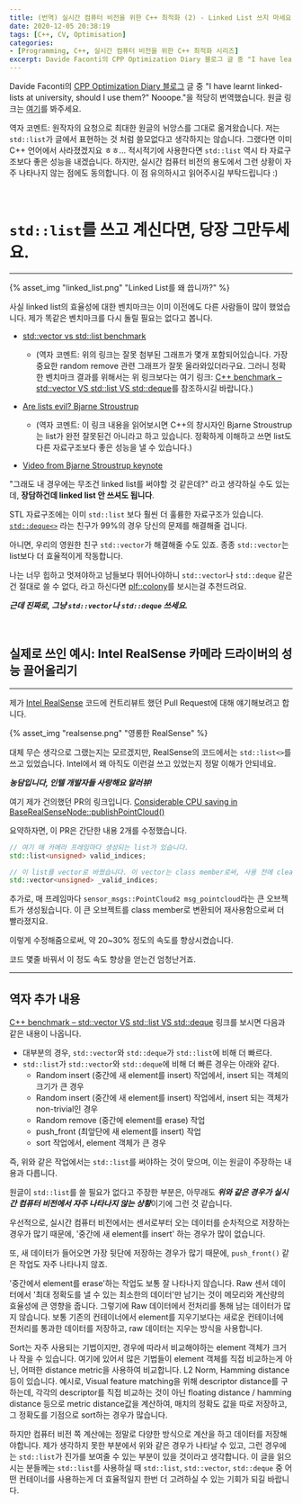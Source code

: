 ```yaml
---
title: (번역) 실시간 컴퓨터 비전을 위한 C++ 최적화 (2) - Linked List 쓰지 마세요!
date: 2020-12-05 20:38:19
tags: [C++, CV, Optimisation]
categories: 
- [Programming, C++, 실시간 컴퓨터 비전을 위한 C++ 최적화 시리즈]
excerpt: Davide Faconti의 CPP Optimization Diary 블로그 글 중 "I have learnt linked-lists at university, should I use them?" Nooope."을 적당히 번역했습니다.
---
```


Davide Faconti의 [CPP Optimization Diary 블로그](https://cpp-optimizations.netlify.app/) 글 중 "I have learnt linked-lists at university, should I use them?" Nooope."을 적당히 번역했습니다. 원글 링크는 [여기](https://cpp-optimizations.netlify.app/no_lists/)를 봐주세요.

역자 코멘트: 원작자의 요청으로 최대한 원글의 뉘앙스를 그대로 옮겨왔습니다. 저는 `std::list`가 글에서 표현하는 것 처럼 쓸모없다고 생각하지는 않습니다. 그랬다면 이미 C++ 언어에서 사라졌겠지요 ㅎㅎ... 적시적기에 사용한다면 `std::list` 역시 타 자료구조보다 좋은 성능을 내겠습니다. 하지만, 실시간 컴퓨터 비전의 용도에서 그런 상황이 자주 나타나지 않는 점에도 동의합니다. 이 점 유의하시고 읽어주시길 부탁드립니다 :)

<br>

# `std::list`를 쓰고 계신다면, 당장 그만두세요.
---


{% asset_img "linked_list.png" "Linked List를 왜 씁니까?" %}

사실 linked list의 효율성에 대한 벤치마크는 이미 이전에도 다른 사람들이 많이 했었습니다. 제가 똑같은 벤치마크를 다시 돌릴 필요는 없다고 봅니다.


- [std::vector vs std::list benchmark](https://baptiste-wicht.com/posts/2012/11/cpp-benchmark-vector-vs-list.html)
  - (역자 코멘트: 위의 링크는 잘못 첨부된 그래프가 몇개 포함되어있습니다. 가장 중요한 random remove 관련 그래프가 잘못 올라와있더라구요. 그러니 정확한 벤치마크 결과를 위해서는 위 링크보다는 여기 링크: [C++ benchmark – std::vector VS std::list VS std::deque](https://baptiste-wicht.com/posts/2012/12/cpp-benchmark-vector-list-deque.html)를 참조하시길 바랍니다.)

- [Are lists evil? Bjarne Stroustrup](https://isocpp.org/blog/2014/06/stroustrup-lists)
  - (역자 코멘트: 이 링크 내용을 읽어보시면 C++의 창시자인 Bjarne Stroustrup는 list가 완전 잘못된건 아니라고 하고 있습니다. 정확하게 이해하고 쓰면 list도 다른 자료구조보다 좋은 성능을 낼 수 있습니다.)

- [Video from Bjarne Stroustrup keynote](https://www.youtube.com/watch?v=YQs6IC-vgmo)

"그래도 내 경우에는 무조건 linked list를 써야할 것 같은데?" 라고 생각하실 수도 있는데, **장담하건데 linked list 안 쓰셔도 됩니다**.

STL 자료구조에는 이미 `std::list` 보다 훨씬 더 훌륭한 자료구조가 있습니다. [`std::deque<>`](https://es.cppreference.com/w/cpp/container/deque) 라는 친구가 99%의 경우 당신의 문제를 해결해줄 겁니다.

아니면, 우리의 영원한 친구 `std::vector`가 해결해줄 수도 있죠. 종종 `std::vector`는 list보다 더 효율적이게 작동합니다.

나는 너무 힙하고 멋져야하고 남들보다 뛰어나야하니 `std::vector`나 `std::deque` 같은건 절대로 쓸 수 없다, 라고 하신다면 [plf::colony](https://plflib.org/colony.htm)를 보시는걸 추천드려요.

***근데 진짜로, 그냥 `std::vector`나 `std::deque` 쓰세요.***
 
 <br>

## 실제로 쓰인 예시: Intel RealSense 카메라 드라이버의 성능 끌어올리기
---

제가 [Intel RealSense](https://github.com/IntelRealSense) 코드에 컨트리뷰트 했던 Pull Request에 대해 얘기해보려고 합니다.

{% asset_img "realsense.png" "영롱한 RealSense" %}

대체 무슨 생각으로 그랬는지는 모르겠지만, RealSense의 코드에서는 `std::list<>`를 쓰고 있었습니다. Intel에서 왜 아직도 이런걸 쓰고 있었는지 정말 이해가 안되네요.

***농담입니다, 인텔 개발자들 사랑해요 알러뷰!***

여기 제가 건의했던 PR의 링크입니다. [Considerable CPU saving in BaseRealSenseNode::publishPointCloud()](https://github.com/IntelRealSense/realsense-ros/pull/1097)

요약하자면, 이 PR은 간단한 내용 2개를 수정했습니다.

```C++
// 여기 매 카메라 프레임마다 생성되는 list가 있습니다.
std::list<unsigned> valid_indices;

// 이 list를 vector로 바꿨습니다. 이 vector는 class member로써, 사용 전에 clear됩니다.
std::vector<unsigned> _valid_indices;
```

추가로, 매 프레임마다 `sensor_msgs::PointCloud2 msg_pointcloud`라는 큰 오브젝트가 생성됬습니다. 이 큰 오브젝트를 class member로 변환되어 재사용함으로써 더 빨라졌지요.

이렇게 수정해줌으로써, 약 20~30% 정도의 속도를 향상시켰습니다.

코드 몇줄 바꿔서 이 정도 속도 향상을 얻는건 엄청난거죠.

---

## 역자 추가 내용

[C++ benchmark – std::vector VS std::list VS std::deque](https://baptiste-wicht.com/posts/2012/12/cpp-benchmark-vector-list-deque.html) 링크를 보시면 다음과 같은 내용이 나옵니다.

- 대부분의 경우, `std::vector`와 `std::deque`가 `std::list`에 비해 더 빠르다.
- `std::list`가 `std::vector`와 `std::deque`에 비해 더 빠른 경우는 아래와 같다.
  - Random insert (중간에 새 element를 insert) 작업에서, insert 되는 객체의 크기가 큰 경우
  - Random insert (중간에 새 element를 insert) 작업에서, insert 되는 객체가 non-trivial인 경우
  - Random remove (중간에 element를 erase) 작업
  - push_front (최앞단에 새 element를 insert) 작업 
  - sort 작업에서, element 객체가 큰 경우

즉, 위와 같은 작업에서는 `std::list`를 써야하는 것이 맞으며, 이는 원글이 주장하는 내용과 다릅니다.

원글이 `std::list`를 쓸 필요가 없다고 주장한 부분은, 아무래도 ***위와 같은 경우가 실시간 컴퓨터 비전에서 자주 나타나지 않는 상황***이기에 그런 것 같습니다.

우선적으로, 실시간 컴퓨터 비전에서는 센서로부터 오는 데이터를 순차적으로 저장하는 경우가 많기 때문에, '중간에 새 element를 insert' 하는 경우가 많이 없습니다. 

또, 새 데이터가 들어오면 가장 뒷단에 저장하는 경우가 많기 때문에, `push_front()` 같은 작업도 자주 나타나지 않죠.

'중간에서 element를 erase'하는 작업도 보통 잘 나타나지 않습니다. Raw 센서 데이터에서 '최대 정확도를 낼 수 있는 최소한의 데이터'만 남기는 것이 메모리와 계산량의 효율성에 큰 영향을 줍니다. 그렇기에 Raw 데이터에서 전처리를 통해 남는 데이터가 많지 않습니다. 보통 기존의 컨테이너에서 element를 지우기보다는 새로운 컨테이너에 전처리를 통과한 데이터를 저장하고, raw 데이터는 지우는 방식을 사용합니다.

Sort는 자주 사용되는 기법이지만, 경우에 따라서 비교해야하는 element 객체가 크거나 작을 수 있습니다. 여기에 있어서 많은 기법들이 element 객체를 직접 비교하는게 아닌, 어떠한 distance metric을 사용하여 비교합니다. L2 Norm, Hamming distance 등이 있습니다. 예시로, Visual feature matching을 위해 descriptor distance를 구하는데, 각각의 descriptor를 직접 비교하는 것이 아닌 floating distance / hamming distance 등으로 metric distance값을 계산하여, 매치의 정확도 값을 따로 저장하고, 그 정확도를 기점으로 sort하는 경우가 많습니다. 

하지만 컴퓨터 비전 쪽 계산에는 정말로 다양한 방식으로 계산을 하고 데이터를 저장해야합니다. 제가 생각하지 못한 부분에서 위와 같은 경우가 나타날 수 있고, 그런 경우에는 `std::list`가 진가를 보여줄 수 있는 부분이 있을 것이라고 생각합니다. 이 글을 읽으시는 분들께는 `std::list`를 사용하실 때 `std::list`, `std::vector`, `std::deque` 중 어떤 컨테이너를 사용하는게 더 효율적일지 한번 더 고려하실 수 있는 기회가 되길 바랍니다.